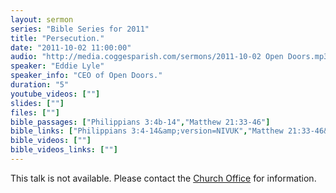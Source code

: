 ```yaml
---
layout: sermon
series: "Bible Series for 2011"
title: "Persecution."
date: "2011-10-02 11:00:00"
audio: "http://media.coggesparish.com/sermons/2011-10-02 Open Doors.mp3"
speaker: "Eddie Lyle"
speaker_info: "CEO of Open Doors."
duration: "5"
youtube_videos: [""]
slides: [""]
files: [""]
bible_passages: ["Philippians 3:4b-14","Matthew 21:33-46"]
bible_links: ["Philippians 3:4-14&amp;version=NIVUK","Matthew 21:33-46&amp;version=NIVUK"]
bible_videos: [""]
bible_videos_links: [""]
---
```


This talk is not available.
Please contact the [Church Office](mailto:office@coggesparish.com?Subject=Open%20Doors%20talk%202nd%20Oct%202011  "Email to the Church Office for information.") for information.
